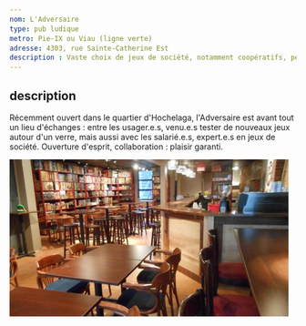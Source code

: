 ```yaml
---
nom: L'Adversaire
type: pub ludique
metro: Pie-IX ou Viau (ligne verte)
adresse: 4303, rue Sainte-Catherine Est
description : Vaste choix de jeux de société, notamment coopératifs, personnel chaleureux, bonne sélection de boissons avec ou sans alcool.
---
```


## description

Récemment ouvert dans le quartier d'Hochelaga, l'Adversaire est avant tout un lieu d'échanges : entre les usager.e.s, venu.e.s tester de nouveaux jeux autour d'un verre, mais aussi avec les salarié.e.s, expert.e.s en jeux de société. Ouverture d'esprit, collaboration : plaisir garanti.

![l'adversaire pub ludique](./media/l-adversaire.jpg)
